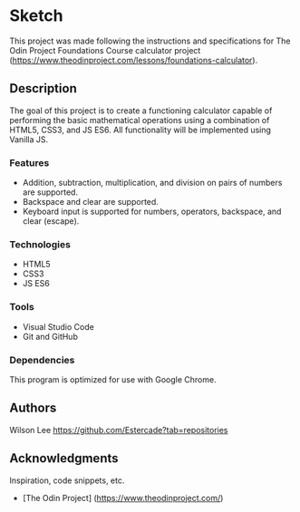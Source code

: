 # Sketch

This project was made following the instructions and specifications for The Odin Project Foundations Course calculator project (https://www.theodinproject.com/lessons/foundations-calculator).

## Description

The goal of this project is to create a functioning calculator capable of performing the basic mathematical operations using a combination of HTML5, CSS3, and JS ES6. All functionality will be implemented using Vanilla JS.

### Features

- Addition, subtraction, multiplication, and division on pairs of numbers are supported.
- Backspace and clear are supported.
- Keyboard input is supported for numbers, operators, backspace, and clear (escape).

### Technologies

- HTML5
- CSS3
- JS ES6

### Tools

- Visual Studio Code
- Git and GitHub

### Dependencies

This program is optimized for use with Google Chrome.

## Authors

Wilson Lee
https://github.com/Estercade?tab=repositories

## Acknowledgments

Inspiration, code snippets, etc.
* [The Odin Project] (https://www.theodinproject.com/)